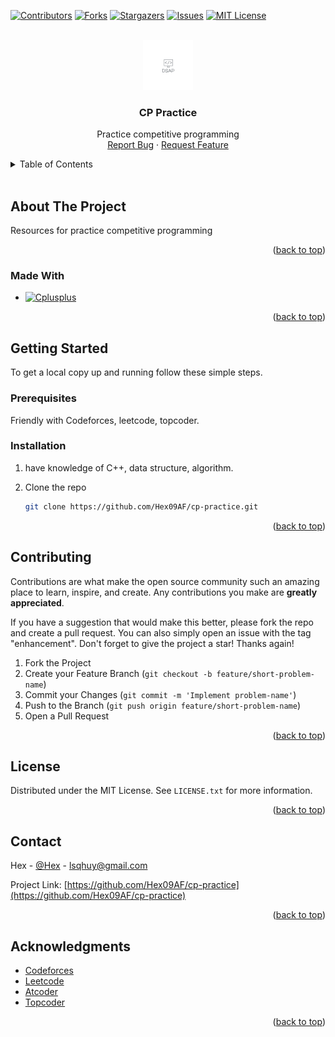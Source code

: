 <!-- Improved compatibility of back to top link: See: https://github.com/othneildrew/Best-README-Template/pull/73 -->
<a name="readme-top"></a>
<!--
*** Thanks for checking out the Best-README-Template. If you have a suggestion
*** that would make this better, please fork the repo and create a pull request
*** or simply open an issue with the tag "enhancement".
*** Don't forget to give the project a star!
*** Thanks again! Now go create something AMAZING! :D
-->



<!-- PROJECT SHIELDS -->
<!--
*** I'm using markdown "reference style" links for readability.
*** Reference links are enclosed in brackets [ ] instead of parentheses ( ).
*** See the bottom of this document for the declaration of the reference variables
*** for contributors-url, forks-url, etc. This is an optional, concise syntax you may use.
*** https://www.markdownguide.org/basic-syntax/#reference-style-links
-->
[![Contributors][contributors-shield]][contributors-url]
[![Forks][forks-shield]][forks-url]
[![Stargazers][stars-shield]][stars-url]
[![Issues][issues-shield]][issues-url]
[![MIT License][license-shield]][license-url]



<!-- PROJECT LOGO -->
<br />
<div align="center">
  <a href="https://github.com/Hex09AF/cp-practice">
    <img src="images/logo.png" alt="Logo" width="80" height="80">
  </a>

<h3 align="center">CP Practice</h3>

  <p align="center">
    Practice competitive programming
    <br />
    <a href="https://github.com/Hex09AF/cp-practice/issues">Report Bug</a>
    ·
    <a href="https://github.com/Hex09AF/cp-practice/issues">Request Feature</a>
  </p>
</div>



<!-- TABLE OF CONTENTS -->
<details>
  <summary>Table of Contents</summary>
  <ol>
    <li>
      <a href="#about-the-project">About The Project</a>
      <ul>
        <li><a href="#made-with">Made With</a></li>
      </ul>
    </li>
    <li>
      <a href="#getting-started">Getting Started</a>
      <ul>
        <li><a href="#prerequisites">Prerequisites</a></li>
        <li><a href="#installation">Installation</a></li>
      </ul>
    </li>
    <li><a href="#contributing">Contributing</a></li>
    <li><a href="#license">License</a></li>
    <li><a href="#contact">Contact</a></li>
    <li><a href="#acknowledgments">Acknowledgments</a></li>
  </ol>
</details>

<br />

<!-- ABOUT THE PROJECT -->
## About The Project

Resources for practice competitive programming

<p align="right">(<a href="#readme-top">back to top</a>)</p>



### Made With

* [![Cplusplus][Cplusplus]][Cplusplus-url]

<p align="right">(<a href="#readme-top">back to top</a>)</p>



<!-- GETTING STARTED -->
## Getting Started

To get a local copy up and running follow these simple steps.

### Prerequisites

Friendly with Codeforces, leetcode, topcoder.

### Installation

1. have knowledge of C++, data structure, algorithm.

2. Clone the repo
   ```sh
   git clone https://github.com/Hex09AF/cp-practice.git
   ```

<p align="right">(<a href="#readme-top">back to top</a>)</p>

<!-- CONTRIBUTING -->
## Contributing

Contributions are what make the open source community such an amazing place to learn, inspire, and create. Any contributions you make are **greatly appreciated**.

If you have a suggestion that would make this better, please fork the repo and create a pull request. You can also simply open an issue with the tag "enhancement".
Don't forget to give the project a star! Thanks again!

1. Fork the Project
2. Create your Feature Branch (`git checkout -b feature/short-problem-name`)
3. Commit your Changes (`git commit -m 'Implement problem-name'`)
4. Push to the Branch (`git push origin feature/short-problem-name`)
5. Open a Pull Request

<p align="right">(<a href="#readme-top">back to top</a>)</p>


<!-- LICENSE -->
## License

Distributed under the MIT License. See `LICENSE.txt` for more information.

<p align="right">(<a href="#readme-top">back to top</a>)</p>



<!-- CONTACT -->
## Contact

Hex - [@Hex](https://codeforces.com/profile/Huyz) - lsqhuy@gmail.com

Project Link: [https://github.com/Hex09AF/cp-practice](https://github.com/Hex09AF/cp-practice)

<p align="right">(<a href="#readme-top">back to top</a>)</p>



<!-- ACKNOWLEDGMENTS -->
## Acknowledgments

* [Codeforces](https://codeforces.com/edu/courses)
* [Leetcode](https://leetcode.com/)
* [Atcoder](https://atcoder.jp/)
* [Topcoder](https://www.topcoder.com/)

<p align="right">(<a href="#readme-top">back to top</a>)</p>



<!-- MARKDOWN LINKS & IMAGES -->
<!-- https://www.markdownguide.org/basic-syntax/#reference-style-links -->
[contributors-shield]: https://img.shields.io/github/contributors/Hex09AF/cp-practice.svg?style=for-the-badge
[contributors-url]: https://github.com/Hex09AF/cp-practice/graphs/contributors
[forks-shield]: https://img.shields.io/github/forks/Hex09AF/cp-practice.svg?style=for-the-badge
[forks-url]: https://github.com/Hex09AF/cp-practice/network/members
[stars-shield]: https://img.shields.io/github/stars/Hex09AF/cp-practice.svg?style=for-the-badge
[stars-url]: https://github.com/Hex09AF/cp-practice/stargazers
[issues-shield]: https://img.shields.io/github/issues/Hex09AF/cp-practice.svg?style=for-the-badge
[issues-url]: https://github.com/Hex09AF/cp-practice/issues
[license-shield]: https://img.shields.io/github/license/Hex09AF/cp-practice.svg?style=for-the-badge
[license-url]: https://github.com/Hex09AF/cp-practice/blob/master/LICENSE.txt
[Cplusplus]: https://img.shields.io/badge/C++-blue.svg?style=for-the-badge&logo=c%2B%2B
[Cplusplus-url]: https://en.cppreference.com/w/cpp